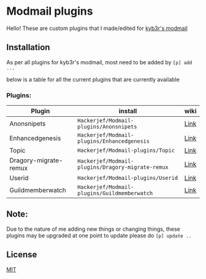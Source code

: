 # Modmail plugins

Hello! These are custom plugins that I made/edited for [kyb3r's modmail](https://github.com/kyb3r/modmail)

## Installation

As per all plugins for kyb3r's modmail, most need to be added by `[p] add ...` 

below is a table for all the current plugins that are currently available
### Plugins: 

<table>
<thead>
  <tr>
    <th>Plugin</th>
    <th>install</th>
    <th>wiki</th>
  </tr>
</thead>
<tbody>
  <tr>
    <td>Anonsnipets</td>
    <td><code>Hackerjef/Modmail-plugins/Anonsnipets</code></td>
    <td><a href="../../wiki/Wiki-one-page#anonsnipets">Link</a></td>
  </tr>
  <tr>
    <td>Enhancedgenesis</td>
    <td><code>Hackerjef/Modmail-plugins/Enhancedgenesis</code></td>
    <td><a href="../../wiki/Wiki-one-page#enhancedgenesis">Link</a></td>
  </tr>
  <tr>
    <td>Topic</td>
    <td><code>Hackerjef/Modmail-plugins/Topic</code></td>
    <td><a href="../../wiki/Wiki-one-page#topic">Link</a></td>
  </tr>
  <tr>
    <td>Dragory-migrate-remux</td>
    <td><code>Hackerjef/Modmail-plugins/Dragory-migrate-remux</code></td>
    <td><a href="../../wiki/Wiki-one-page#dragory-migrate-remux">Link</a></td>
  </tr>
  <tr>
    <td>Userid</td>
    <td><code>Hackerjef/Modmail-plugins/Userid</code></td>
    <td><a href="../../wiki/Wiki-one-page#Userid">Link</a></td>
  </tr>
  <tr>
    <td>Guildmemberwatch</td>
    <td><code>Hackerjef/Modmail-plugins/Guildmemberwatch</code></td>
    <td><a href="../../wiki/Wiki-one-page#Guildmemberwatch">Link</a></td>
  </tr>
</tbody>
</table>

## **Note:**

Due to the nature of me adding new things or changing things, 
these plugins may be upgraded at one point to update please do `[p] update ..`

## License
[MIT](https://choosealicense.com/licenses/mit/)
